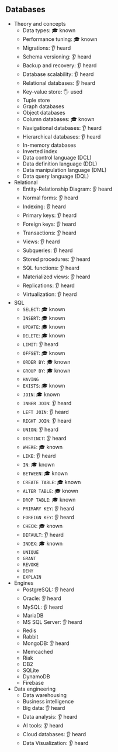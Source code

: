 ## Databases

- Theory and concepts
  - Data types: 🎓 known
  - Performance tuning: 🎓 known
  - Migrations: 👂 heard
  - Schema versioning: 👂 heard
  - Backup and recovery: 👂 heard
  - Database scalability: 👂 heard
  - Relational databases: 👂 heard
  - Key-value store: 🖐️ used
  - Tuple store
  - Graph databases
  - Object databases
  - Column databases: 🎓 known
  - Navigational databases: 👂 heard
  - Hierarchical databases: 👂 heard
  - In-memory databases
  - Inverted index
  - Data control language (DCL)
  - Data definition language (DDL)
  - Data manipulation language (DML)
  - Data query language (DQL)
- Relational
  - Entity-Relationship Diagram: 👂 heard
  - Normal forms: 👂 heard
  - Indexing: 👂 heard
  - Primary keys: 👂 heard
  - Foreign keys: 👂 heard
  - Transactions: 👂 heard
  - Views: 👂 heard
  - Subqueries: 👂 heard
  - Stored procedures: 👂 heard
  - SQL functions: 👂 heard
  - Materialized views: 👂 heard
  - Replications: 👂 heard
  - Virtualization: 👂 heard
- SQL
  - `SELECT`: 🎓 known
  - `INSERT`: 🎓 known
  - `UPDATE`: 🎓 known
  - `DELETE`: 🎓 known
  - `LIMIT`: 👂 heard
  - `OFFSET`: 🎓 known
  - `ORDER BY`: 🎓 known
  - `GROUP BY`: 🎓 known
  - `HAVING`
  - `EXISTS`: 🎓 known
  - `JOIN`: 🎓 known
  - `INNER JOIN`: 👂 heard
  - `LEFT JOIN`: 👂 heard
  - `RIGHT JOIN`: 👂 heard
  - `UNION`: 👂 heard
  - `DISTINCT`: 👂 heard
  - `WHERE`: 🎓 known
  - `LIKE`: 👂 heard
  - `IN`: 🎓 known
  - `BETWEEN`: 🎓 known
  - `CREATE TABLE`: 🎓 known
  - `ALTER TABLE`: 🎓 known
  - `DROP TABLE`: 🎓 known
  - `PRIMARY KEY`: 👂 heard
  - `FOREIGN KEY`: 👂 heard
  - `CHECK`: 🎓 known
  - `DEFAULT`: 👂 heard
  - `INDEX`: 🎓 known
  - `UNIQUE`
  - `GRANT`
  - `REVOKE`
  - `DENY`
  - `EXPLAIN`
- Engines
  - PostgreSQL: 👂 heard
  - Oracle: 👂 heard
  - MySQL: 👂 heard
  - MariaDB
  - MS SQL Server: 👂 heard
  - Redis
  - Rabbit
  - MongoDB: 👂 heard
  - Memcached
  - Riak
  - DB2
  - SQLite
  - DynamoDB
  - Firebase
- Data engineering
  - Data warehousing
  - Business intelligence
  - Big data: 👂 heard
  - Data analysis: 👂 heard
  - AI tools: 👂 heard
  - Cloud databases: 👂 heard
  - Data Visualization: 👂 heard
